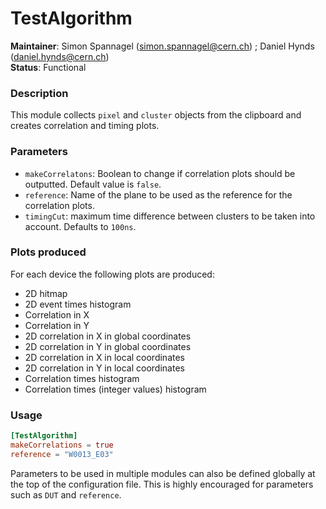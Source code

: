 # TestAlgorithm
**Maintainer**: Simon Spannagel (<simon.spannagel@cern.ch>) ; Daniel Hynds (<daniel.hynds@cern.ch>)  
**Status**: Functional   

### Description
This module collects `pixel` and `cluster` objects from the clipboard and creates correlation and timing plots.


### Parameters
* `makeCorrelatons`: Boolean to change if correlation plots should be outputted. Default value is `false`.
* `reference`: Name of the plane to be used as the reference for the correlation plots.
* `timingCut`: maximum time difference between clusters to be taken into account. Defaults to `100ns`.

### Plots produced
For each device the following plots are produced:

* 2D hitmap
* 2D event times histogram
* Correlation in X
* Correlation in Y
* 2D correlation in X in global coordinates
* 2D correlation in Y in global coordinates
* 2D correlation in X in local coordinates
* 2D correlation in Y in local coordinates
* Correlation times histogram
* Correlation times (integer values) histogram

### Usage
```toml
[TestAlgorithm]
makeCorrelations = true
reference = "W0013_E03"
```
Parameters to be used in multiple modules can also be defined globally at the top of the configuration file. This is highly encouraged for parameters such as `DUT` and `reference`.
